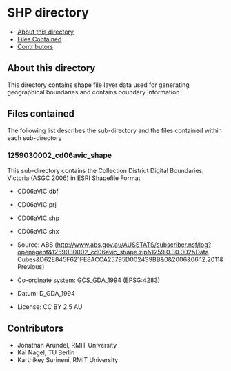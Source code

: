 # SHP directory

* [About this directory](#about-this-directory)
* [Files Contained](#files-contained)
* [Contributors](#contributors)

## About this directory

This directory contains shape file layer data used for generating geographical boundaries and contains boundary information

## Files contained

The following list describes the sub-directory and the files contained within each sub-directory

### 1259030002_cd06avic_shape

This sub-directory contains the Collection District Digital Boundaries, Victoria (ASGC 2006) in ESRI Shapefile Format

 * CD06aVIC.dbf
 * CD06aVIC.prj
 * CD06aVIC.shp
 * CD06aVIC.shx
 
 * Source: ABS (http://www.abs.gov.au/AUSSTATS/subscriber.nsf/log?openagent&1259030002_cd06avic_shape.zip&1259.0.30.002&Data Cubes&D62E845F621FE8ACCA25795D002439BB&0&2006&06.12.2011&Previous)
 * Co-ordinate system: GCS_GDA_1994 (EPSG:4283)
 * Datum:  D_GDA_1994 
 * License: CC BY 2.5 AU
 
## Contributors

* Jonathan Arundel, RMIT University
* Kai Nagel, TU Berlin
* Karthikey Surineni, RMIT University




